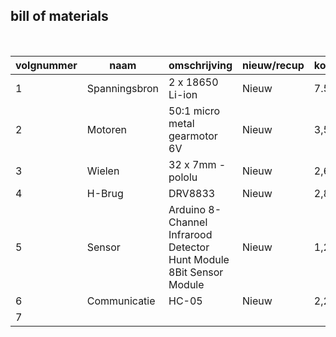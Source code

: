 ## bill of materials
<br />

|volgnummer|naam|omschrijving|nieuw/recup|kostprijs/stuk|aantal|subtotaal|
|----------|--------------|----------------|-----------|---------|------|---------|
|         1|Spanningsbron    | 2 x 18650 Li-ion |Nieuw |7.52 euro |2      |15.04|
|         2|Motoren          | 50:1 micro metal gearmotor 6V |Nieuw          |3,5       |2      | 7        |
|         3|Wielen    |32 x 7mm - pololu            |Nieuw           |2,62              |2      |4,64         |
|         4|H-Brug    |DRV8833            |Nieuw           |2,85             |1      |2,85         |
|         5|Sensor    |Arduino 8-Channel Infrarood Detector Hunt Module 8Bit Sensor Module            |Nieuw           |1,24              |1      |1,24         |
|         6|Communicatie    |HC-05            |Nieuw           |2,20              |2      |4,40         |
|         7|    |            |           |              |      |         |


